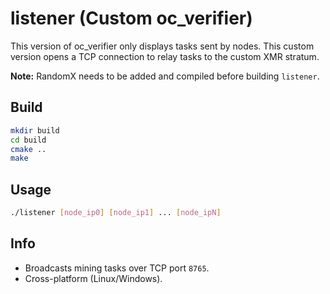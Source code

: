 # listener (Custom oc_verifier)

This version of oc_verifier only displays tasks sent by nodes. This custom version opens a TCP connection to relay tasks to the custom XMR stratum.

**Note:** RandomX needs to be added and compiled before building `listener`.

## Build

```bash
mkdir build
cd build
cmake ..
make
```

## Usage

```bash
./listener [node_ip0] [node_ip1] ... [node_ipN]
```

## Info
- Broadcasts mining tasks over TCP port `8765`.
- Cross-platform (Linux/Windows).
